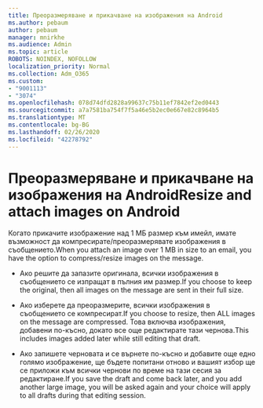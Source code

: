 ```yaml
---
title: Преоразмеряване и прикачване на изображения на Android
ms.author: pebaum
author: pebaum
manager: mnirkhe
ms.audience: Admin
ms.topic: article
ROBOTS: NOINDEX, NOFOLLOW
localization_priority: Normal
ms.collection: Adm_O365
ms.custom:
- "9001113"
- "3074"
ms.openlocfilehash: 078d74dfd2828a99637c75b11ef7842ef2ed0443
ms.sourcegitcommit: a7a7581ba754f7f5a46e5b2ec0e667e82c8964b5
ms.translationtype: MT
ms.contentlocale: bg-BG
ms.lasthandoff: 02/26/2020
ms.locfileid: "42278792"
---
```

# <a name="resize-and-attach-images-on-android"></a><span data-ttu-id="ea061-102">Преоразмеряване и прикачване на изображения на Android</span><span class="sxs-lookup"><span data-stu-id="ea061-102">Resize and attach images on Android</span></span>

<span data-ttu-id="ea061-103">Когато прикачите изображение над 1 МБ размер към имейл, имате възможност да компресирате/преоразмерявате изображения в съобщението.</span><span class="sxs-lookup"><span data-stu-id="ea061-103">When you attach an image over 1 MB in size to an email, you have the option to compress/resize images on the message.</span></span>
 
- <span data-ttu-id="ea061-104">Ако решите да запазите оригинала, всички изображения в съобщението се изпращат в пълния им размер.</span><span class="sxs-lookup"><span data-stu-id="ea061-104">If you choose to keep the original, then all images on the message are sent in their full size.</span></span>
 
- <span data-ttu-id="ea061-105">Ако изберете да преоразмерите, всички изображения в съобщението се компресират.</span><span class="sxs-lookup"><span data-stu-id="ea061-105">If you choose to resize, then ALL images on the message are compressed.</span></span>  <span data-ttu-id="ea061-106">Това включва изображения, добавени по-късно, докато все още редактирате тази чернова.</span><span class="sxs-lookup"><span data-stu-id="ea061-106">This includes images added later while still editing that draft.</span></span>
 
- <span data-ttu-id="ea061-107">Ако запишете черновата и се върнете по-късно и добавите още едно голямо изображение, ще бъдете попитани отново и вашият избор ще се приложи към всички чернови по време на тази сесия за редактиране.</span><span class="sxs-lookup"><span data-stu-id="ea061-107">If you save the draft and come back later, and you add another large image, you will be asked again and your choice will apply to all drafts during that editing session.</span></span>
 

